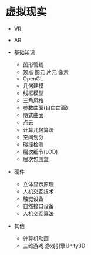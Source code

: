 # 虚拟现实

- VR
- AR

- 基础知识

  - 图形管线
  - 顶点 图元 片元 像素
  - OpenGL
  - 几何建模
  - 线框模型
  - 三角风格
  - 参数曲面(自由曲面)
  - 隐式曲面
  - 点云
  - 计算几何算法
  - 空间划分
  - 碰撞检测
  - 层次细节(LOD)
  - 层次包围盒

- 硬件

  - 立体显示原理
  - 人机交互技术
  - 触觉设备
  - 自然接口设备
  - 人机交互算法

- 其他

  - 计算机动画
  - 三维游戏 游戏引擎Unity3D
